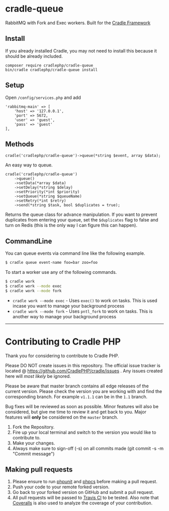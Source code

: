 # cradle-queue

RabbitMQ with Fork and Exec workers. Built for the [Cradle Framework](https://cradlephp.github.io/)

## Install

If you already installed Cradle, you may not need to install this because it
should be already included.

```
composer require cradlephp/cradle-queue
bin/cradle cradlephp/cradle-queue install
```

## Setup

Open `/config/services.php` and add

```
'rabbitmq-main' => [
    'host' => '127.0.0.1',
    'port' => 5672,
    'user' => 'guest',
    'pass' => 'guest'
],
```

## Methods

```
cradle('cradlephp/cradle-queue')->queue(*string $event, array $data);
```

An easy way to queue.

```
cradle('cradlephp/cradle-queue')
    ->queue()
    ->setData(*array $data)
    ->setDelay(*string $delay)
    ->setPriority(*int $priority)
    ->setQueue(*string $queueName)
    ->setRetry(*int $retry)
    ->send(*string $task, bool $duplicates = true);
```

Returns the queue class for advance manipulation. If you want to prevent
duplicates from entering your queue, set the `$duplicates` flag to false and
turn on Redis (this is the only way I can figure this can happen).

## CommandLine

You can queue events via command line like the following example.

```bash
$ cradle queue event-name foo=bar zoo=foo
```

To start a worker use any of the following commands.

```bash
$ cradle work
$ cradle work --mode exec
$ cradle work --mode fork
```

 - `cradle work --mode exec` - Uses `exec()` to work on tasks. This is used incase you want to manage your background process
 - `cradle work --mode fork` - Uses `pntl_fork` to work on tasks. This is another way to manage your background process

 ----

 <a name="contributing"></a>
 # Contributing to Cradle PHP

 Thank you for considering to contribute to Cradle PHP.

 Please DO NOT create issues in this repository. The official issue tracker is located @ https://github.com/CradlePHP/cradle/issues . Any issues created here will *most likely* be ignored.

 Please be aware that master branch contains all edge releases of the current version. Please check the version you are working with and find the corresponding branch. For example `v1.1.1` can be in the `1.1` branch.

 Bug fixes will be reviewed as soon as possible. Minor features will also be considered, but give me time to review it and get back to you. Major features will **only** be considered on the `master` branch.

 1. Fork the Repository.
 2. Fire up your local terminal and switch to the version you would like to
 contribute to.
 3. Make your changes.
 4. Always make sure to sign-off (-s) on all commits made (git commit -s -m "Commit message")

 ## Making pull requests

 1. Please ensure to run [phpunit](https://phpunit.de/) and
 [phpcs](https://github.com/squizlabs/PHP_CodeSniffer) before making a pull request.
 2. Push your code to your remote forked version.
 3. Go back to your forked version on GitHub and submit a pull request.
 4. All pull requests will be passed to [Travis CI](https://travis-ci.org/CradlePHP/cradle-queue) to be tested. Also note that [Coveralls](https://coveralls.io/github/CradlePHP/cradle-queue) is also used to analyze the coverage of your contribution.
